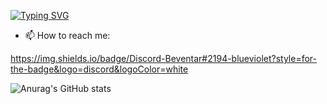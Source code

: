 [![Typing SVG](https://readme-typing-svg.herokuapp.com?color=F7F7F7&lines=Hi+there+%F0%9F%91%8B;Hola+%F0%9F%91%8B;Cze%C5%9B%C4%87+%F0%9F%91%8B;Salut+%F0%9F%91%8B;Hallo+daar+%F0%9F%91%8B)](https://git.io/typing-svg)

- 📫 How to reach me:

https://img.shields.io/badge/Discord-Beventar#2194-blueviolet?style=for-the-badge&logo=discord&logoColor=white

![Anurag's GitHub stats](https://github-readme-stats.vercel.app/api?username=Beventar&show_icons=true&theme=radical)
